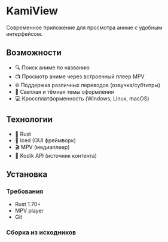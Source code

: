 # KamiView

Современное приложение для просмотра аниме с удобным интерфейсом.

## Возможности

- 🔍 Поиск аниме по названию
- 📺 Просмотр аниме через встроенный плеер MPV
- 🌐 Поддержка различных переводов (озвучка/субтитры)
- 🎨 Светлая и тёмная темы оформления
- 💻 Кроссплатформенность (Windows, Linux, macOS)

## Технологии

- 🦀 Rust
- 🧊 Iced (GUI фреймворк)
- 🎬 MPV (медиаплеер)
- 🎯 Kodik API (источник контента)

## Установка

### Требования

- Rust 1.70+
- MPV player
- Git

### Сборка из исходников
